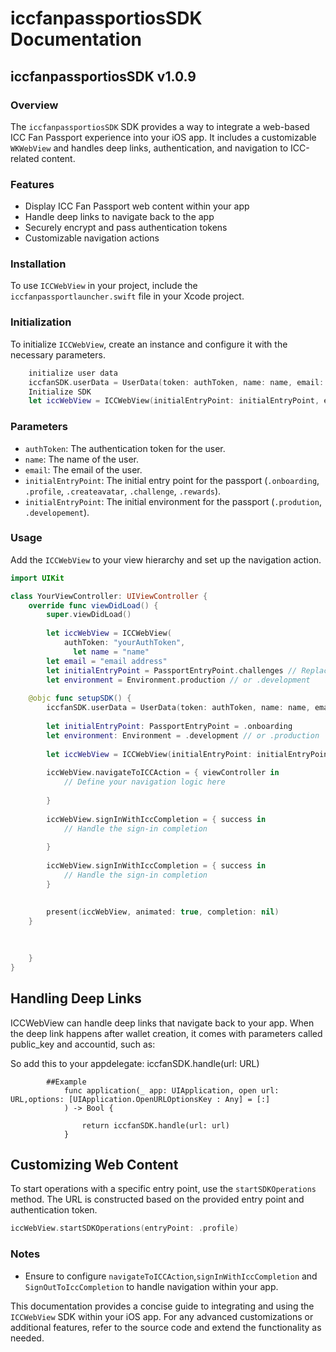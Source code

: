 # iccfanpassportiosSDK Documentation
## iccfanpassportiosSDK v1.0.9

### Overview

The `iccfanpassportiosSDK` SDK provides a way to integrate a web-based ICC Fan Passport experience into your iOS app. It includes a customizable `WKWebView` and handles deep links, authentication, and navigation to ICC-related content.

### Features

- Display ICC Fan Passport web content within your app
- Handle deep links to navigate back to the app
- Securely encrypt and pass authentication tokens
- Customizable navigation actions

### Installation

To use `ICCWebView` in your project, include the `iccfanpassportlauncher.swift` file in your Xcode project.

### Initialization

To initialize `ICCWebView`, create an instance and configure it with the necessary parameters.

```swift
    initialize user data
    iccfanSDK.userData = UserData(token: authToken, name: name, email: email)
    Initialize SDK
    let iccWebView = ICCWebView(initialEntryPoint: initialEntryPoint, environment: environment)

```

### Parameters

- `authToken`: The authentication token for the user.
- `name`: The name of the user.
- `email`: The email of the user.
- `initialEntryPoint`: The initial entry point for the passport (`.onboarding`, `.profile`, `.createavatar`, `.challenge`, `.rewards`).
- `initialEntryPoint`: The initial environment for the passport (`.prodution`, `.developement`).

### Usage

Add the `ICCWebView` to your view hierarchy and set up the navigation action.

```swift
import UIKit

class YourViewController: UIViewController {
    override func viewDidLoad() {
        super.viewDidLoad()
        
        let iccWebView = ICCWebView(
            authToken: "yourAuthToken",
              let name = "name"
        let email = "email address"
        let initialEntryPoint = PassportEntryPoint.challenges // Replace with actual entry point
        let environment = Environment.production // or .development
        
    @objc func setupSDK() {
        iccfanSDK.userData = UserData(token: authToken, name: name, email: email)
        
        let initialEntryPoint: PassportEntryPoint = .onboarding
        let environment: Environment = .development // or .production
        
        let iccWebView = ICCWebView(initialEntryPoint: initialEntryPoint, environment: environment)
        
        iccWebView.navigateToICCAction = { viewController in
            // Define your navigation logic here
           
        }
        
        iccWebView.signInWithIccCompletion = { success in
            // Handle the sign-in completion
            
        }
        
        iccWebView.signInWithIccCompletion = { success in
            // Handle the sign-in completion
        }
        
        
        present(iccWebView, animated: true, completion: nil)
    }

        
        
    }
}
```

## Handling Deep Links

ICCWebView can handle deep links that navigate back to your app. When the deep link happens after wallet creation, it comes with parameters called public_key and accountid, such as:

So add this to your appdelegate:
            iccfanSDK.handle(url: URL)
            
            ##Example
                func application(_ app: UIApplication, open url: URL,options: [UIApplication.OpenURLOptionsKey : Any] = [:]
                ) -> Bool {
            
                    return iccfanSDK.handle(url: url)
                }


## Customizing Web Content

To start operations with a specific entry point, use the `startSDKOperations` method. The URL is constructed based on the provided entry point and authentication token.

```swift
iccWebView.startSDKOperations(entryPoint: .profile)
```



### Notes

- Ensure to configure `navigateToICCAction`,`signInWithIccCompletion` and `SignOutToIccCompletion` to handle navigation within your app.

This documentation provides a concise guide to integrating and using the `ICCWebView` SDK within your iOS app. For any advanced customizations or additional features, refer to the source code and extend the functionality as needed.
